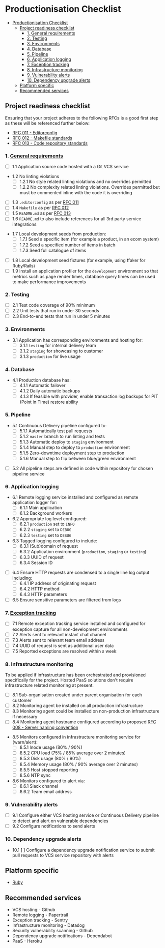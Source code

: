 # Productionisation Checklist

* [Productionisation Checklist](#supportability-checklist)
  * [Project readiness checklist](#project-readiness-checklist)
    * [1. General requirements](#1-general-requirements)
    * [2. Testing](#2-testing)
    * [3. Environments](#3-environments)
    * [4. Database](#4-database)
    * [5. Pipeline](#5-pipeline)
    * [6. Application logging](#6-application-logging)
    * [7. Exception tracking](#7-exception-tracking)
    * [8. Infrastructure monitoring](#8-infrastructure-monitoring)
    * [9. Vulnerability alerts](#9-vulnerability-alerts)
    * [10. Dependency upgrade alerts](#10-dependency-upgrade-alerts)
  * [Platform specific](#platform-specific)
  * [Recommended services](#recommended-services)

## Project readiness checklist

Ensuring that your project adheres to the following RFCs is a good first step as these will be referenced further below:

* [RFC 011 - Editorconfig][rfc_011]
* [RFC 012 - Makefile standards][rfc_012]
* [RFC 013 - Code repository standards][rfc_013]

### 1. [General requirements](context-and-compliance/01-general.md)

* [ ] 1.1 Application source code hosted with a Git VCS service
* 1.2 No linting violations
  * [ ] 1.2.1 No style related linting violations and no overrides permitted
  * [ ] 1.2.2 No complexity related linting violations. Overrides permitted but must be commented inline with the code it is overriding
* [ ] 1.3 `.editorconfig` as per [RFC 011][rfc_011]
* [ ] 1.4 `Makefile` as per [RFC 012][rfc_012]
* [ ] 1.5 `README.md` as per [RFC 013][rfc_013]
* [ ] 1.6 `README.md` to also include references for all 3rd party service integrations
* 1.7 Local development seeds from production:
  * [ ] 1.7.1 Seed a specific item (for example a product, in an ecom system)
  * [ ] 1.7.2 Seed a specified number of items in batch
  * [ ] 1.7.3 Seed full catalogue of items
* [ ] 1.8 Local development seed fixtures (for example, using ffaker for Ruby/Rails)
* [ ] 1.9 Install an application profiler for the `development` environment so that metrics such as page render times, database query times can be used to make performance improvements

### 2. Testing

* [ ] 2.1 Test code coverage of 90% minimum
* [ ] 2.2 Unit tests that run in under 30 seconds
* [ ] 2.3 End-to-end tests that run in under 5 minutes

### 3. Environments

* 3.1 Application has corresponding environments and hosting for:
  * [ ] 3.1.1 `testing` for internal delivery team
  * [ ] 3.1.2 `staging` for showcasing to customer
  * [ ] 3.1.3 `production` for live usage

### 4. Database

* 4.1 Production database has:
  * [ ] 4.1.1 Automatic failover
  * [ ] 4.1.2 Daily automatic backups
  * [ ] 4.1.3 If feasible with provider, enable transaction log backups for PIT (Point in Time) restore ability

### 5. Pipeline

* 5.1 Continuous Delivery pipeline configured to:
  * [ ] 5.1.1 Automatically test pull requests
  * [ ] 5.1.2 `master` branch to run linting and tests
  * [ ] 5.1.3 Automatic deploy to `staging` environment
  * [ ] 5.1.4 Manual step to deploy to `production` environment
  * [ ] 5.1.5 Zero-downtime deployment step to production
  * [ ] 5.1.6 Manual step to flip between blue/green environment
* [ ] 5.2 All pipeline steps are defined in code within repository for chosen pipeline service

### 6. Application logging

* 6.1 Remote logging service installed and configured as remote application logger for:
  * [ ] 6.1.1 Main application
  * [ ] 6.1.2 Background workers
* 6.2 Appropriate log level configured:
  * [ ] 6.2.1 `production` set to `INFO`
  * [ ] 6.2.2 `staging` set to `DEBUG`
  * [ ] 6.2.3 `testing` set to `DEBUG`
* 6.3 Tagged logging configured to include:
  * [ ] 6.3.1 (Sub)domain of request
  * [ ] 6.3.2 Application environment (`production`, `staging` or `testing`)
  * [ ] 6.3.3 UUID of request
  * [ ] 6.3.4 Session ID
* [ ] 6.4 Ensure HTTP requests are condensed to a single line log output including:
  * [ ] 6.4.1 IP address of originating request
  * [ ] 6.4.2 HTTP method
  * [ ] 6.4.3 HTTP parameters
* [ ] 6.5 Ensure sensitive parameters are filtered from logs

### 7. [Exception tracking](context-and-compliance/07-exception-tracking.md)

* [ ] 7.1 Remote exception tracking service installed and configured for exception capture for all non-development environments
* [ ] 7.2 Alerts sent to relevant instant chat channel
* [ ] 7.3 Alerts sent to relevant team email address
* [ ] 7.4 UUID of request is sent as additional user data
* [ ] 7.5 Reported exceptions are resolved within a week

### 8. Infrastructure monitoring

To be applied if infrastructure has been orchestrated and provisioned specifically for the project. Hosted PaaS solutions don't require infrastructure related monitoring at present.

* [ ] 8.1 Sub-organisation created under parent organisation for each customer
* [ ] 8.2 Monitoring agent be installed on all production infrastructure
* [ ] 8.3 Monitoring agent could be installed on non-production infrastructure if necessary
* [ ] 8.4 Monitoring agent hostname configured according to proposed [RFC 008 - Server naming convention][rfc_008]
* 8.5 Monitors configured in infrastructure monitoring service for (warn/alert):
  * [ ] 8.5.1 Inode usage (80% / 90%)
  * [ ] 8.5.2 CPU load (75% / 85% average over 2 minutes)
  * [ ] 8.5.3 Disk usage (80% / 90%)
  * [ ] 8.5.4 Memory usage (80% / 90% average over 2 minutes)
  * [ ] 8.5.5 Host stopped reporting
  * [ ] 8.5.6 NTP sync
* 8.6 Monitors configured to alert via:
  * [ ] 8.6.1 Slack channel
  * [ ] 8.6.2 Team email address

### 9. Vulnerability alerts

* [ ] 9.1 Configure either VCS hosting service or Continuous Delivery pipeline to detect and alert on vulnerable dependencies
* [ ] 9.2 Configure notifications to send alerts

### 10. Dependency upgrade alerts

* 10.1 [ ] Configure a dependency upgrade notification service to submit pull requests to VCS service repository with alerts

## Platform specific

* [Ruby][ruby_reference]

## Recommended services

* VCS hosting - Github
* Remote logging - Papertrail
* Exception tracking - Sentry
* Infrastructure monitoring - Datadog
* Security vulnerability scanning - Github
* Dependency upgrade notifications - Dependabot
* PaaS - Heroku

[rfc_008]: https://github.com/madetech/rfcs/pull/9 "Proposed RFC 008 - Server naming convention"
[rfc_011]: https://github.com/madetech/rfcs/blob/master/rfc-011-editorconfig.md "RFC 011 - Editorconfig"
[rfc_012]: https://github.com/madetech/rfcs/blob/master/rfc-012-makefile-standards.md "RFC 012 - Makefile standards"
[rfc_013]: https://github.com/madetech/rfcs/blob/master/rfc-013-code-repositories.md "RFC 013 - Code repository standards"
[ruby_reference]: reference/ruby.md
